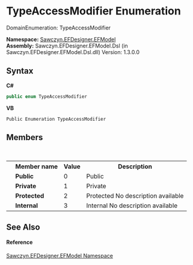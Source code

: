 # TypeAccessModifier Enumeration
 

DomainEnumeration: TypeAccessModifier

**Namespace:**&nbsp;<a href="N_Sawczyn_EFDesigner_EFModel">Sawczyn.EFDesigner.EFModel</a><br />**Assembly:**&nbsp;Sawczyn.EFDesigner.EFModel.Dsl (in Sawczyn.EFDesigner.EFModel.Dsl.dll) Version: 1.3.0.0

## Syntax

**C#**<br />
``` C#
public enum TypeAccessModifier
```

**VB**<br />
``` VB
Public Enumeration TypeAccessModifier
```


## Members
&nbsp;<table><tr><th></th><th>Member name</th><th>Value</th><th>Description</th></tr><tr><td /><td target="F:Sawczyn.EFDesigner.EFModel.TypeAccessModifier.Public">**Public**</td><td>0</td><td>Public</td></tr><tr><td /><td target="F:Sawczyn.EFDesigner.EFModel.TypeAccessModifier.Private">**Private**</td><td>1</td><td>Private</td></tr><tr><td /><td target="F:Sawczyn.EFDesigner.EFModel.TypeAccessModifier.Protected">**Protected**</td><td>2</td><td>Protected No description available</td></tr><tr><td /><td target="F:Sawczyn.EFDesigner.EFModel.TypeAccessModifier.Internal">**Internal**</td><td>3</td><td>Internal No description available</td></tr></table>

## See Also


#### Reference
<a href="N_Sawczyn_EFDesigner_EFModel">Sawczyn.EFDesigner.EFModel Namespace</a><br />